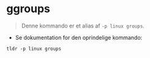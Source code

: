 # ggroups

> Denne kommando er et alias af `-p linux groups`.

- Se dokumentation for den oprindelige kommando:

`tldr -p linux groups`
